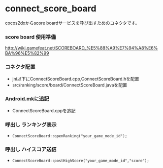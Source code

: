 connect_score_board
===================

cocos2dxからscore boardサービスを呼び出すためのコネクタです。

### score board 使用準備

http://wiki.gamefeat.net/SCOREBOARD_%E5%88%A9%E7%94%A8%E6%BA%96%E5%82%99

### コネクタ配置

* jni以下にConnectScoreBoard.cpp,ConnectScoreBoard.hを配置
* src/ranking/score/board/ConnectScoreBoard.javaを配置

### Android.mkに追記

* ConnectScoreBoard.cppを追記

### 呼出し ランキング表示

* `ConnectScoreBoard::openRanking("your_game_mode_id");`

### 呼出し ハイスコア送信

* `ConnectScoreBoard::postHighScore("your_game_mode_id","score");`
